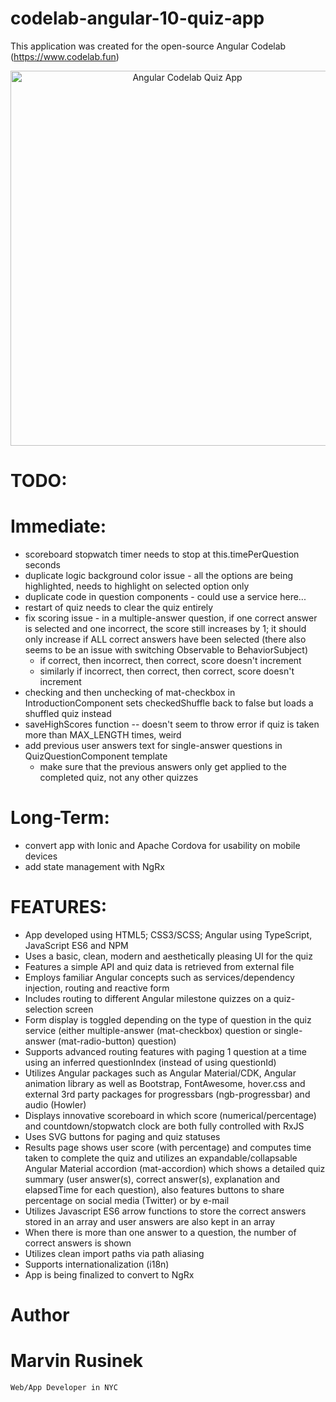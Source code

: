 # codelab-angular-10-quiz-app
This application was created for the open-source Angular Codelab (https://www.codelab.fun)

<div align="center">
  <img src="http://www.marvinrusinek.com/images/codelab-quiz-app.png" alt="Angular Codelab Quiz App" width="550" height="600">
</div>

# TODO:

# Immediate:
- scoreboard stopwatch timer needs to stop at this.timePerQuestion seconds
- duplicate logic background color issue - all the options are being highlighted, needs to highlight on selected option only
- duplicate code in question components - could use a service here...
- restart of quiz needs to clear the quiz entirely
- fix scoring issue - in a multiple-answer question, if one correct answer is selected and one incorrect, the score still increases by 1; it should only increase if ALL correct answers have been selected (there also seems to be an issue with switching Observable to BehaviorSubject)
   - if correct, then incorrect, then correct, score doesn't increment
   - similarly if incorrect, then correct, then correct, score doesn't increment
- checking and then unchecking of mat-checkbox in IntroductionComponent sets checkedShuffle back to false but loads a shuffled quiz instead
- saveHighScores function -- doesn't seem to throw error if quiz is taken more than MAX_LENGTH times, weird
- add previous user answers text for single-answer questions in QuizQuestionComponent template
  - make sure that the previous answers only get applied to the completed quiz, not any other quizzes
  
# Long-Term:
- convert app with Ionic and Apache Cordova for usability on mobile devices
- add state management with NgRx

# FEATURES:
- App developed using HTML5; CSS3/SCSS; Angular using TypeScript, JavaScript ES6 and NPM
- Uses a basic, clean, modern and aesthetically pleasing UI for the quiz
- Features a simple API and quiz data is retrieved from external file
- Employs familiar Angular concepts such as services/dependency injection, routing and reactive form
- Includes routing to different Angular milestone quizzes on a quiz-selection screen
- Form display is toggled depending on the type of question in the quiz service (either multiple-answer (mat-checkbox) question or single-answer (mat-radio-button) question)
- Supports advanced routing features with paging 1 question at a time using an inferred questionIndex (instead of using questionId)
- Utilizes Angular packages such as Angular Material/CDK, Angular animation library as well as Bootstrap, FontAwesome, hover.css and external 3rd party packages for progressbars (ngb-progressbar) and audio (Howler)
- Displays innovative scoreboard in which score (numerical/percentage) and countdown/stopwatch clock are both fully controlled with RxJS
- Uses SVG buttons for paging and quiz statuses
- Results page shows user score (with percentage) and computes time taken to complete the quiz and utilizes an expandable/collapsable Angular Material accordion (mat-accordion) which shows a detailed quiz summary (user answer(s), correct answer(s), explanation and elapsedTime for each question), also features buttons to share percentage on social media (Twitter) or by e-mail
- Utilizes Javascript ES6 arrow functions to store the correct answers stored in an array and user answers are also kept in an array
- When there is more than one answer to a question, the number of correct answers is shown
- Utilizes clean import paths via path aliasing
- Supports internationalization (i18n)
- App is being finalized to convert to NgRx

# Author
  # Marvin Rusinek
    Web/App Developer in NYC
